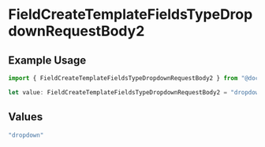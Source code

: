 # FieldCreateTemplateFieldsTypeDropdownRequestBody2

## Example Usage

```typescript
import { FieldCreateTemplateFieldsTypeDropdownRequestBody2 } from "@documenso/sdk-typescript/models/operations";

let value: FieldCreateTemplateFieldsTypeDropdownRequestBody2 = "dropdown";
```

## Values

```typescript
"dropdown"
```